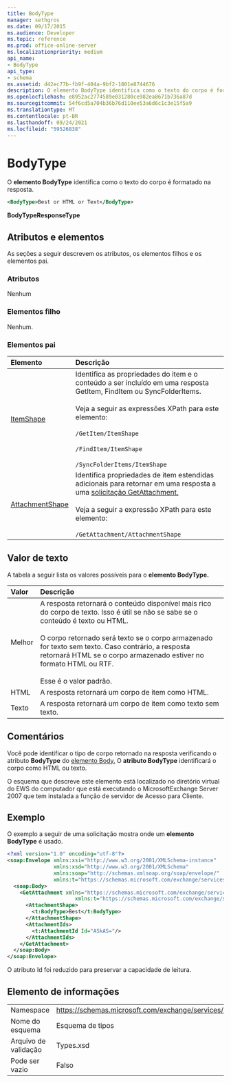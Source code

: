 ```yaml
---
title: BodyType
manager: sethgros
ms.date: 09/17/2015
ms.audience: Developer
ms.topic: reference
ms.prod: office-online-server
ms.localizationpriority: medium
api_name:
- BodyType
api_type:
- schema
ms.assetid: d42ec77b-fb9f-404a-9bf2-1801e8744676
description: O elemento BodyType identifica como o texto do corpo é formatado na resposta.
ms.openlocfilehash: e8952ac2774589e031280ce982ea8671b736a87d
ms.sourcegitcommit: 54f6cd5a704b36b76d110ee53a6d6c1c3e15f5a9
ms.translationtype: MT
ms.contentlocale: pt-BR
ms.lasthandoff: 09/24/2021
ms.locfileid: "59526838"
---
```

# <a name="bodytype"></a>BodyType

O **elemento BodyType** identifica como o texto do corpo é formatado na resposta. 
  
```xml
<BodyType>Best or HTML or Text</BodyType>
```

**BodyTypeResponseType**

## <a name="attributes-and-elements"></a>Atributos e elementos

As seções a seguir descrevem os atributos, os elementos filhos e os elementos pai.
  
### <a name="attributes"></a>Atributos

Nenhum
  
### <a name="child-elements"></a>Elementos filho

Nenhum.
  
### <a name="parent-elements"></a>Elementos pai

|**Elemento**|**Descrição**|
|:-----|:-----|
|[ItemShape](itemshape.md) <br/> | Identifica as propriedades do item e o conteúdo a ser incluído em uma resposta GetItem, FindItem ou SyncFolderItems.  <br/><br/>Veja a seguir as expressões XPath para este elemento:<br/><br/>  `/GetItem/ItemShape`<br/><br/>`/FindItem/ItemShape`<br/><br/>`/SyncFolderItems/ItemShape` <br/> |
|[AttachmentShape](attachmentshape.md) <br/> |Identifica propriedades de item estendidas adicionais para retornar em uma resposta a uma [solicitação GetAttachment.](getattachment.md)  <br/><br/>Veja a seguir a expressão XPath para este elemento:<br/><br/>  `/GetAttachment/AttachmentShape` <br/> |
   
## <a name="text-value"></a>Valor de texto

A tabela a seguir lista os valores possíveis para o **elemento BodyType.** 
  
|**Valor**|**Descrição**|
|:-----|:-----|
|Melhor  <br/> |A resposta retornará o conteúdo disponível mais rico do corpo de texto. Isso é útil se não se sabe se o conteúdo é texto ou HTML.<br/><br/> O corpo retornado será texto se o corpo armazenado for texto sem texto. Caso contrário, a resposta retornará HTML se o corpo armazenado estiver no formato HTML ou RTF.<br/><br/> Esse é o valor padrão.  <br/> |
|HTML  <br/> |A resposta retornará um corpo de item como HTML.  <br/> |
|Texto  <br/> |A resposta retornará um corpo de item como texto sem texto.  <br/> |
   
## <a name="remarks"></a>Comentários

Você pode identificar o tipo de corpo retornado na resposta verificando o atributo **BodyType** do [elemento Body.](body.md) O **atributo BodyType** identificará o corpo como HTML ou texto. 
  
O esquema que descreve este elemento está localizado no diretório virtual do EWS do computador que está executando o MicrosoftExchange Server 2007 que tem instalada a função de servidor de Acesso para Cliente.
  
## <a name="example"></a>Exemplo

O exemplo a seguir de uma solicitação mostra onde um **elemento BodyType** é usado. 
  
```xml
<?xml version="1.0" encoding="utf-8"?>
<soap:Envelope xmlns:xsi="http://www.w3.org/2001/XMLSchema-instance"
               xmlns:xsd="http://www.w3.org/2001/XMLSchema"
               xmlns:soap="http://schemas.xmlsoap.org/soap/envelope/"
               xmlns:t="https://schemas.microsoft.com/exchange/services/2006/types">
  <soap:Body>
    <GetAttachment xmlns="https://schemas.microsoft.com/exchange/services/2006/messages" 
                      xmlns:t="https://schemas.microsoft.com/exchange/services/2006/types">
      <AttachmentShape>
        <t:BodyType>Best</t:BodyType>
      </AttachmentShape>
      <AttachmentIds>
        <t:AttachmentId Id="ASkAS="/>
      </AttachmentIds>
    </GetAttachment>
  </soap:Body>
</soap:Envelope>
```

O atributo Id foi reduzido para preservar a capacidade de leitura.
  
## <a name="element-information"></a>Elemento de informações

|||
|:-----|:-----|
|Namespace  <br/> |https://schemas.microsoft.com/exchange/services/2006/types  <br/> |
|Nome do esquema  <br/> |Esquema de tipos  <br/> |
|Arquivo de validação  <br/> |Types.xsd  <br/> |
|Pode ser vazio  <br/> |Falso  <br/> |
   

